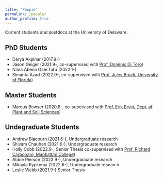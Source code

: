 ```yaml
---
title: "People"
permalink: /people/
author_profile: true
---
```



Current students and postdocs at the University of Delaware.

## PhD Students
* Derya Akpinar (2017.9-)  
* Jason Geiger (2021.9-, co-supervised with [Prof. Dominic Di Toro](https://ce.udel.edu/people/faculty-profile/?id=12))
* Nana Abena Osei Tutu (2022.1-)
* Simanta Azad (2022.9-, co-supervised with [Prof. Jules Bruck, University of Florida](https://dcp.ufl.edu/faculty/landscapearchitecture/))

## Master Students
* Marcus Bowser (2020.8-, co-supervised with [Prof. Erik Ervin, Dept. of Plant and Soil Sciences](https://www.udel.edu/academics/colleges/canr/departments/plant-and-soil-sciences/faculty-staff/erik-ervin/))

## Undegraduate Students
* Andrew Blacburn (2021.6-), Undergraduate research
* Shivam Chauhan (2021.6-), Undergraduate research
* Holly Cobb (2022.9-, Senior Thesis co-supervised with [Prof. Richard Carbonaro, Manhattan College](https://manhattan.edu/campus-directory/richard.carbonaro))
* Abbie Pierson (2022.9-), Undergraduate research
* Mikayla Rypkema (2022.6-), Undergraduate research
* Leslie Webb (2021.9-) Senior Thesis

